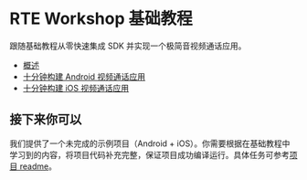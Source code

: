 # RTE Workshop 基础教程

跟随基础教程从零快速集成 SDK 并实现一个极简音视频通话应用。

- [概述](overview.md)
- [十分钟构建 Android 视频通话应用](start_call_android_rte.md)
- [十分钟构建 iOS 视频通话应用](start_call_ios_rte.md)

## 接下来你可以

我们提供了一个未完成的示例项目（Android + iOS）。你需要根据在基础教程中学习到的内容，将项目代码补充完整，保证项目成功编译运行。具体任务可参考[项目 readme](https://github.com/AgoraIO-Community/RTE-Workshop)。